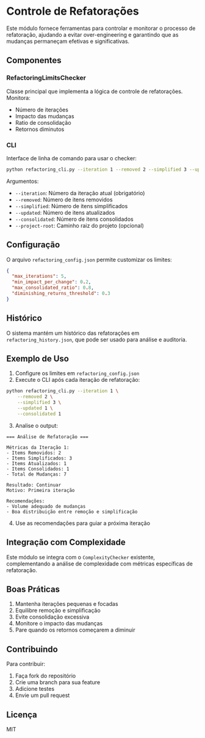 # Controle de Refatorações

Este módulo fornece ferramentas para controlar e monitorar o processo de refatoração, ajudando a evitar over-engineering e garantindo que as mudanças permaneçam efetivas e significativas.

## Componentes

### RefactoringLimitsChecker

Classe principal que implementa a lógica de controle de refatorações. Monitora:

- Número de iterações
- Impacto das mudanças
- Ratio de consolidação
- Retornos diminutos

### CLI

Interface de linha de comando para usar o checker:

```bash
python refactoring_cli.py --iteration 1 --removed 2 --simplified 3 --updated 1 --consolidated 1
```

Argumentos:

- `--iteration`: Número da iteração atual (obrigatório)
- `--removed`: Número de itens removidos
- `--simplified`: Número de itens simplificados
- `--updated`: Número de itens atualizados
- `--consolidated`: Número de itens consolidados
- `--project-root`: Caminho raiz do projeto (opcional)

## Configuração

O arquivo `refactoring_config.json` permite customizar os limites:

```json
{
  "max_iterations": 5,
  "min_impact_per_change": 0.2,
  "max_consolidated_ratio": 0.8,
  "diminishing_returns_threshold": 0.3
}
```

## Histórico

O sistema mantém um histórico das refatorações em `refactoring_history.json`, que pode ser usado para análise e auditoria.

## Exemplo de Uso

1. Configure os limites em `refactoring_config.json`
2. Execute o CLI após cada iteração de refatoração:

```bash
python refactoring_cli.py --iteration 1 \
    --removed 2 \
    --simplified 3 \
    --updated 1 \
    --consolidated 1
```

3. Analise o output:

```
=== Análise de Refatoração ===

Métricas da Iteração 1:
- Items Removidos: 2
- Items Simplificados: 3
- Items Atualizados: 1
- Items Consolidados: 1
- Total de Mudanças: 7

Resultado: Continuar
Motivo: Primeira iteração

Recomendações:
- Volume adequado de mudanças
- Boa distribuição entre remoção e simplificação
```

4. Use as recomendações para guiar a próxima iteração

## Integração com Complexidade

Este módulo se integra com o `ComplexityChecker` existente, complementando a análise de complexidade com métricas específicas de refatoração.

## Boas Práticas

1. Mantenha iterações pequenas e focadas
2. Equilibre remoção e simplificação
3. Evite consolidação excessiva
4. Monitore o impacto das mudanças
5. Pare quando os retornos começarem a diminuir

## Contribuindo

Para contribuir:

1. Faça fork do repositório
2. Crie uma branch para sua feature
3. Adicione testes
4. Envie um pull request

## Licença

MIT
